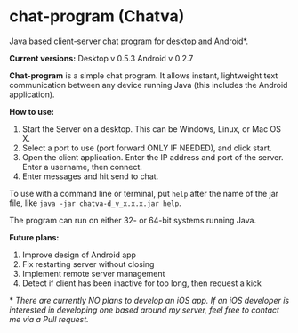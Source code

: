 # chat-program (Chatva)
Java based client-server chat program for desktop and Android\*.

**Current versions:**
Desktop v 0.5.3
Android v 0.2.7

**Chat-program** is a simple chat program. It allows instant, lightweight text
communication between any device running Java (this includes the Android
application).

**How to use:**
1. Start the Server on a desktop. This can be Windows, Linux, or Mac OS X.
2. Select a port to use (port forward ONLY IF NEEDED), and click start.
3. Open the client application. Enter the IP address and port
   of the server. Enter a username, then connect.
4. Enter messages and hit send to chat.

To use with a command line or terminal, put `help` after the name of the jar 
file, like `java -jar chatva-d_v_x.x.x.jar help`.

The program can run on either 32- or 64-bit systems running Java.

**Future plans:**
1. Improve design of Android app
2. Fix restarting server without closing
3. Implement remote server management
4. Detect if client has been inactive for too long, then request a kick

\* *There are currently NO plans to develop an iOS app. If an iOS developer
is interested in developing one based around my server, feel free to contact
me via a Pull request.*

